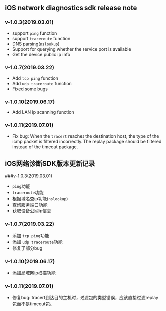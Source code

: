 ## iOS network diagnostics sdk release note

### v-1.0.3(2019.03.01)

* support `ping` function
* support `traceroute` function
* DNS parsing(`nslookup`)
* Support for querying whether the service port is available
* Get the device public ip info 


### v-1.0.7(2019.03.22)

* Add `tcp ping` function
* Add `udp traceroute` function
* Fixed some bugs

### v-1.0.10(2019.06.17)

* Add LAN ip scanning function

### v-1.0.11(2019.07.01)

* Fix bug: When the `tracert` reaches the destination host, the type of the icmp packet is filtered incorrectly. The replay package should be filtered instead of the timeout package.

## iOS网络诊断SDK版本更新记录

###v-1.0.3(2019.03.01)

* `ping`功能
* `traceroute`功能
* 根据域名查ip功能(`nslookup`)
* 查询服务端口功能
* 获取设备公网ip信息

### v-1.0.7(2019.03.22)

* 添加 `tcp ping`功能
* 添加 `udp traceroute`功能
* 修复了部分bug

### v-1.0.10(2019.06.17)

* 添加局域网ip扫描功能

### v-1.0.11(2019.07.01)

* 修复bug: tracert到达目的主机时，过滤包的类型错误，应该直接过滤replay包而不是timeout包。